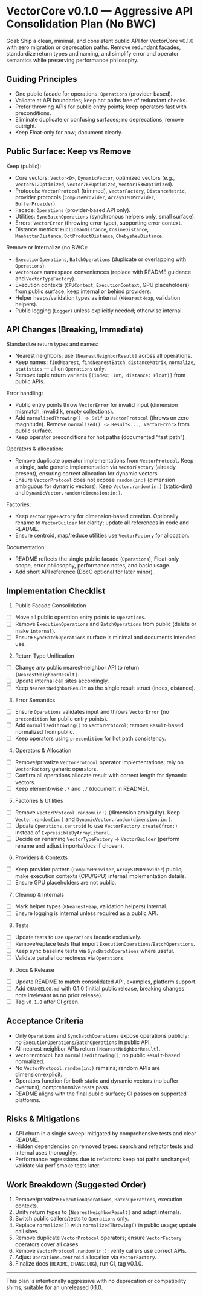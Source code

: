 # VectorCore v0.1.0 — Aggressive API Consolidation Plan (No BWC)

Goal: Ship a clean, minimal, and consistent public API for VectorCore v0.1.0 with zero migration or deprecation paths. Remove redundant facades, standardize return types and naming, and simplify error and operator semantics while preserving performance philosophy.

## Guiding Principles

- One public facade for operations: `Operations` (provider‑based).
- Validate at API boundaries; keep hot paths free of redundant checks.
- Prefer throwing APIs for public entry points; keep operators fast with preconditions.
- Eliminate duplicate or confusing surfaces; no deprecations, remove outright.
- Keep Float‑only for now; document clearly.

## Public Surface: Keep vs Remove

Keep (public):
- Core vectors: `Vector<D>`, `DynamicVector`, optimized vectors (e.g., `Vector512Optimized`, `Vector768Optimized`, `Vector1536Optimized`).
- Protocols: `VectorProtocol` (trimmed), `VectorFactory`, `DistanceMetric`, provider protocols (`ComputeProvider`, `ArraySIMDProvider`, `BufferProvider`).
- Facade: `Operations` (provider‑based API only).
- Utilities: `SyncBatchOperations` (synchronous helpers only, small surface).
- Errors: `VectorError` (throwing error type), supporting error context.
- Distance metrics: `EuclideanDistance`, `CosineDistance`, `ManhattanDistance`, `DotProductDistance`, `ChebyshevDistance`.

Remove or Internalize (no BWC):
- `ExecutionOperations`, `BatchOperations` (duplicate or overlapping with `Operations`).
- `VectorCore` namespace conveniences (replace with README guidance and `VectorTypeFactory`).
- Execution contexts (`CPUContext`, `ExecutionContext`, GPU placeholders) from public surface; keep internal or behind providers.
- Helper heaps/validation types as internal (`KNearestHeap`, validation helpers).
- Public logging (`Logger`) unless explicitly needed; otherwise internal.

## API Changes (Breaking, Immediate)

Standardize return types and names:
- Nearest neighbors: use `[NearestNeighborResult]` across all operations.
- Keep names: `findNearest`, `findNearestBatch`, `distanceMatrix`, `normalize`, `statistics` — all on `Operations` only.
- Remove tuple return variants `[(index: Int, distance: Float)]` from public APIs.

Error handling:
- Public entry points throw `VectorError` for invalid input (dimension mismatch, invalid k, empty collections).
- Add `normalizedThrowing() -> Self` to `VectorProtocol` (throws on zero magnitude). Remove `normalized() -> Result<..., VectorError>` from public surface.
- Keep operator preconditions for hot paths (documented “fast path”).

Operators & allocation:
- Remove duplicate operator implementations from `VectorProtocol`. Keep a single, safe generic implementation via `VectorFactory` (already present), ensuring correct allocation for dynamic vectors.
- Ensure `VectorProtocol` does not expose `random(in:)` (dimension ambiguous for dynamic vectors). Keep `Vector.random(in:)` (static‑dim) and `DynamicVector.random(dimension:in:)`.

Factories:
- Keep `VectorTypeFactory` for dimension‑based creation. Optionally rename to `VectorBuilder` for clarity; update all references in code and README.
- Ensure centroid, map/reduce utilities use `VectorFactory` for allocation.

Documentation:
- README reflects the single public facade (`Operations`), Float‑only scope, error philosophy, performance notes, and basic usage.
- Add short API reference (DocC optional for later minor).

## Implementation Checklist

1) Public Facade Consolidation
- [ ] Move all public operation entry points to `Operations`.
- [ ] Remove `ExecutionOperations` and `BatchOperations` from public (delete or make `internal`).
- [ ] Ensure `SyncBatchOperations` surface is minimal and documents intended use.

2) Return Type Unification
- [ ] Change any public nearest‑neighbor API to return `[NearestNeighborResult]`.
- [ ] Update internal call sites accordingly.
- [ ] Keep `NearestNeighborResult` as the single result struct (index, distance).

3) Error Semantics
- [ ] Ensure `Operations` validates input and throws `VectorError` (no `precondition` for public entry points).
- [ ] Add `normalizedThrowing()` to `VectorProtocol`; remove `Result`‑based normalized from public.
- [ ] Keep operators using `precondition` for hot path consistency.

4) Operators & Allocation
- [ ] Remove/privatize `VectorProtocol` operator implementations; rely on `VectorFactory` generic operators.
- [ ] Confirm all operations allocate result with correct length for dynamic vectors.
- [ ] Keep element‑wise `.*` and `./` (document in README).

5) Factories & Utilities
- [ ] Remove `VectorProtocol.random(in:)` (dimension ambiguity). Keep `Vector.random(in:)` and `DynamicVector.random(dimension:in:)`.
- [ ] Update `Operations.centroid` to use `VectorFactory.create(from:)` instead of `ExpressibleByArrayLiteral`.
- [ ] Decide on renaming `VectorTypeFactory` → `VectorBuilder` (perform rename and adjust imports/docs if chosen).

6) Providers & Contexts
- [ ] Keep provider pattern (`ComputeProvider`, `ArraySIMDProvider`) public; make execution contexts (CPU/GPU) internal implementation details.
- [ ] Ensure GPU placeholders are not public.

7) Cleanup & Internals
- [ ] Mark helper types (`KNearestHeap`, validation helpers) internal.
- [ ] Ensure logging is internal unless required as a public API.

8) Tests
- [ ] Update tests to use `Operations` facade exclusively.
- [ ] Remove/replace tests that import `ExecutionOperations`/`BatchOperations`.
- [ ] Keep sync baseline tests via `SyncBatchOperations` where useful.
- [ ] Validate parallel correctness via `Operations`.

9) Docs & Release
- [ ] Update README to match consolidated API, examples, platform support.
- [ ] Add `CHANGELOG.md` with 0.1.0 (initial public release, breaking changes note irrelevant as no prior release).
- [ ] Tag `v0.1.0` after CI green.

## Acceptance Criteria

- Only `Operations` and `SyncBatchOperations` expose operations publicly; no `ExecutionOperations`/`BatchOperations` in public API.
- All nearest‑neighbor APIs return `[NearestNeighborResult]`.
- `VectorProtocol` has `normalizedThrowing()`; no public `Result`‑based normalized.
- No `VectorProtocol.random(in:)` remains; random APIs are dimension‑explicit.
- Operators function for both static and dynamic vectors (no buffer overruns); comprehensive tests pass.
- README aligns with the final public surface; CI passes on supported platforms.

## Risks & Mitigations

- API churn in a single sweep: mitigated by comprehensive tests and clear README.
- Hidden dependencies on removed types: search and refactor tests and internal uses thoroughly.
- Performance regressions due to refactors: keep hot paths unchanged; validate via perf smoke tests later.

## Work Breakdown (Suggested Order)

1. Remove/privatize `ExecutionOperations`, `BatchOperations`, execution contexts.
2. Unify return types to `[NearestNeighborResult]` and adapt internals.
3. Switch public callers/tests to `Operations` only.
4. Replace `normalized()` with `normalizedThrowing()` in public usage; update call sites.
5. Remove duplicate `VectorProtocol` operators; ensure `VectorFactory` operators cover all cases.
6. Remove `VectorProtocol.random(in:)`; verify callers use correct APIs.
7. Adjust `Operations.centroid` allocation via `VectorFactory`.
8. Finalize docs (`README`, `CHANGELOG`), run CI, tag v0.1.0.

---

This plan is intentionally aggressive with no deprecation or compatibility shims, suitable for an unreleased 0.1.0.

